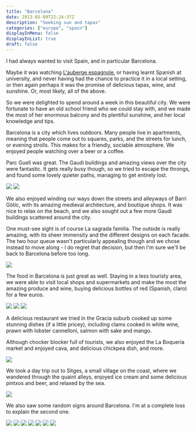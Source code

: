 ```yaml
---
title: "Barcelona"
date: 2013-05-09T22:24:37Z
description: "Seeking sun and tapas"
categories: ["europe", "spain"]
displayInMenu: false
displayInList: true
draft: false
---
```


I had always wanted to visit Spain, and in particular Barcelona.

Maybe it was watching [L'auberge espagnole](https://www.imdb.com/title/tt0283900/), or having learnt Spanish at university, and never having had the chance to practice it in a local setting, or then again perhaps it was the promise of delicious tapas, wine, and sunshine. Or, most likely, all of the above.

So we were delighted to spend around a week in this beautiful city. We were fortunate to have an old school friend who we could stay with, and we made the most of her enormous balcony and its plentiful sunshine, and her local knowledge and tips.

Barcelona is a city which lives outdoors. Many people live in apartments, meaning that people come out to squares, parks, and the streets for lunch, or evening strolls. This makes for a friendly, sociable atmosphere. We enjoyed people watching over a beer or a coffee.

Parc Guell was great. The Gaudi buildings and amazing views over the city were fantastic. It gets really busy though, so we tried to escape the throngs, and found some lovely quieter paths, managing to get entirely lost.

![](/barcelona/barcelona1.jpg)
![](/barcelona/barcelona2.jpg)

We also enjoyed winding our ways down the streets and alleyways of Barri Gòtic, with its amazing medieval architecture, and boutique shops. It was nice to relax on the beach, and we also sought out a few more Gaudi buildings scattered around the city.

One must-see sight is of course La sagrada familia. The outside is really amazing, with its sheer immensity and the different designs on each facade. The two hour queue wasn't particularly appealing though and we chose instead to move along - I do regret that decision, but then I'm sure we'll be back to Barcelona before too long.

![](/barcelona/barcelona3.jpg)

The food in Barcelona is just great as well. Staying in a less touristy area, we were able to visit local shops and supermarkets and make the most the amazing produce and wine, buying delicious bottles of red (Spanish, claro) for a few euros.


![](/barcelona/barcelona4.jpg)
![](/barcelona/barcelona5.jpg)
![](/barcelona/barcelona6.jpg)

A delicious restaurant we tried in the Gracia suburb cooked up some stunning dishes (if a little pricey), including clams cooked in white wine, prawn with lobster cannelloni, salmon with sake and mango.

Although chocker blocker full of tourists, we also enjoyed the La Boqueria market and enjoyed cava, and delicious chickpea dish, and more.


![](/barcelona/barcelona7.jpg)

 We took a day trip out to Sitges, a small village on the coast, where we wandered through the quaint alleys, enjoyed ice cream and some delicious pintxos and beer, and relaxed by the sea.


![](/barcelona/barcelona8.jpg)

 We also saw some random signs around Barcelona. I'm at a complete loss to explain the second one.


![](/barcelona/barcelona9.jpg)
![](/barcelona/barcelona10.jpg)
![](/barcelona/barcelona11.jpg)
![](/barcelona/barcelona12.jpg)
![](/barcelona/barcelona13.jpg)
![](/barcelona/barcelona14.jpg)
![](/barcelona/barcelona15.jpg)

